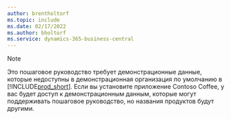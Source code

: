 ```yaml
---
author: brentholtorf
ms.topic: include
ms.date: 02/17/2022
ms.author: bholtorf
ms.service: dynamics-365-business-central
---
```

> [!NOTE]
> Это пошаговое руководство требует демонстрационные данные, которые недоступны в демонстрационная организация по умолчанию в [!INCLUDE[prod_short](prod_short.md)]. Если вы установите приложение Contoso Coffee, у вас будет доступ к демонстрационным данным, которые могут поддерживать пошаговое руководство, но названия продуктов будут другими.<!--For more information, see [To create a company with complete sample data in a sandbox](../admin-sandbox-environments.md#to-create-a-company-with-complete-sample-data-in-a-sandbox).  
 -->
